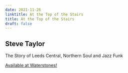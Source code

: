 ```yaml
---
date: 2021-11-26
linktitle: At the Top of the Stairs
title: At the Top of the Stairs
draft: false
---
```


## Steve Taylor

The Story of Leeds Central, Northern Soul and Jazz Funk

[Available at Waterstones!](https://www.waterstones.com/book/at-the-top-of-the-stairs/steve-taylor/9781839755743)
